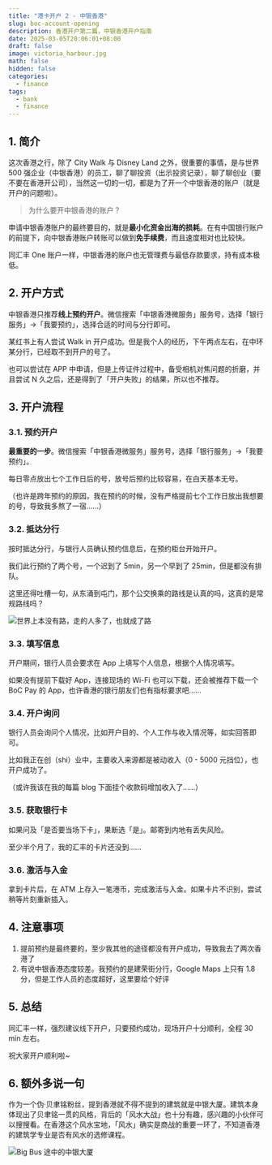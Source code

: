 ```yaml
---
title: "港卡开户 2 - 中银香港"
slug: boc-account-opening
description: 香港开户第二篇，中银香港开户指南
date: 2025-03-05T20:06:01+08:00
draft: false
image: victoria_harbour.jpg
math: false
hidden: false
categories:
  - finance
tags:
  - bank
  - finance
---
```


## 1. 简介

这次香港之行，除了 City Walk 与 Disney Land 之外，很重要的事情，是与世界 500 强企业（中银香港）的员工，聊了聊投资（出示投资记录），聊了聊创业（要不要在香港开公司），当然这一切的一切，都是为了开一个中银香港的账户（就是开户的问题啦）。

> 为什么要开中银香港的账户？

申请中银香港账户的最终要目的，就是**最小化资金出海的损耗**。在有中国银行账户的前提下，向中银香港账户转账可以做到**免手续费**，而且速度相对也比较快。

同汇丰 One 账户一样，中银香港的账户也无管理费与最低存款要求，持有成本极低。

## 2. 开户方式

中银香港只推荐**线上预约开户**。微信搜索「中银香港微服务」服务号，选择「银行服务」→「我要预约」，选择合适的时间与分行即可。

某红书上有人尝试 Walk in 开户成功。但是我个人的经历，下午两点左右，在中环某分行，已经取不到开户的号了。

也可以尝试在 APP 中申请，但是上传证件过程中，备受相机对焦问题的折磨，并且尝试 N 久之后，还是得到了「开户失败」的结果，所以也不推荐。

## 3. 开户流程

### 3.1️. 预约开户

**最重要的一步**。微信搜索「中银香港微服务」服务号，选择「银行服务」→「我要预约」。

每日零点放出七个工作日后的号，放号后预约比较容易，在白天基本无号。

（也许是跨年预约的原因，我在预约的时候，没有严格提前七个工作日放出我想要的号，导致我多熬了一宿......）

### 3.2️. 抵达分行

按时抵达分行，与银行人员确认预约信息后，在预约柜台开始开户。

我们此行预约了两个号，一个迟到了 5min，另一个早到了 25min，但是都没有排队。

这里还得吐槽一句，从东涌到屯门，那个公交换乘的路线是认真的吗，这真的是常规路线吗？

![世界上本没有路，走的人多了，也就成了路](wtf_road.jpg)

### 3.3️. 填写信息

开户期间，银行人员会要求在 App 上填写个人信息，根据个人情况填写。

如果没有提前下载好 App，连接现场的 Wi-Fi 也可以下载，还会被推荐下载一个 BoC Pay 的 App，也许香港的银行朋友们也有指标要求吧......

### 3.4️. 开户询问

银行人员会询问个人情况，比如开户目的、个人工作与收入情况等，如实回答即可。

比如我正在创（shi）业中，主要收入来源都是被动收入（0 - 5000 元挡位），也开户成功了。

（或许我该在我的每篇 blog 下面挂个收款码增加收入了......）

### 3.5️. 获取银行卡

如果问及「是否要当场下卡」，果断选「是」。邮寄到内地有丢失风险。

至少半个月了，我的汇丰的卡片还没到......

### 3.6️. 激活与入金

拿到卡片后，在 ATM 上存入一笔港币，完成激活与入金。如果卡片不识别，尝试稍等片刻重新插入。

## 4. 注意事项

1. 提前预约是最终要的，至少我其他的途径都没有开户成功，导致我去了两次香港了
2. 有说中银香港态度较差。我预约的是建荣街分行，Google Maps 上只有 1.8 分，但是工作人员的态度超好，这里要给个好评

## 5. 总结

同汇丰一样，强烈建议线下开户，只要预约成功，现场开户十分顺利，全程 30 min 左右。

祝大家开户顺利啦~

## 6. 额外多说一句

作为一个伪·贝聿铭粉丝，提到香港就不得不提到的建筑就是中银大厦。建筑本身体现出了贝聿铭一贯的风格，背后的「风水大战」也十分有趣，感兴趣的小伙伴可以搜搜看。在香港这个风水宝地，「风水」确实是商战的重要一环了，不知道香港的建筑学专业是否有风水的选修课程。

![Big Bus 途中的中银大厦](boc_tower.jpg)
